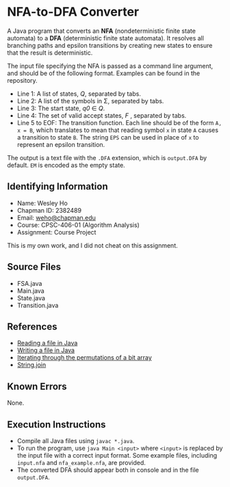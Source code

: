 # NFA-to-DFA Converter

A Java program that converts an **NFA** (nondeterministic finite state automata) to a **DFA** (deterministic finite state automata). It resolves all branching paths and epsilon transitions by creating new states to ensure that the result is deterministic.

The input file specifying the NFA is passed as a command line argument, and should be of the following format. Examples can be found in the repository.

- Line 1: A list of states, *Q*, separated by tabs.
- Line 2: A list of the symbols in Σ, separated by tabs.
- Line 3:  The start state, *q0* ∈ *Q*.
- Line 4:  The set of valid accept states, *F* , separated by tabs.
- Line 5 to EOF: The transition function. Each line should be of the form `A, x = B`, which translates to mean that reading symbol `x` in state `A` causes a transition to state `B`. The string `EPS` can be used in place of `x` to represent an epsilon transition.

The output is a text file with the `.DFA` extension, which is `output.DFA` by default. `EM` is encoded as the empty state.

## Identifying Information

- Name: Wesley Ho
- Chapman ID: 2382489
- Email: weho@chapman.edu
- Course: CPSC-406-01 (Algorithm Analysis)
- Assignment: Course Project

This is my own work, and I did not cheat on this assignment.

## Source Files

- FSA.java
- Main.java
- State.java
- Transition.java

## References

- [Reading a file in Java](https://www.journaldev.com/709/java-read-file-line-by-line)
- [Writing a file in Java](https://stackoverflow.com/questions/2885173/how-do-i-create-a-file-and-write-to-it)
- [Iterating through the permutations of a bit array](https://stackoverflow.com/questions/39863994/permutations-of-a-boolean-array)
- [String.join](https://stackoverflow.com/questions/599161/best-way-to-convert-an-arraylist-to-a-string)

## Known Errors

None.

## Execution Instructions

- Compile all Java files using `javac *.java`.
- To run the program, use `java Main <input>` where `<input>` is replaced by the input file with a correct input format. Some example files, including `input.nfa` and `nfa_example.nfa`, are provided.
- The converted DFA should appear both in console and in the file `output.DFA`.
